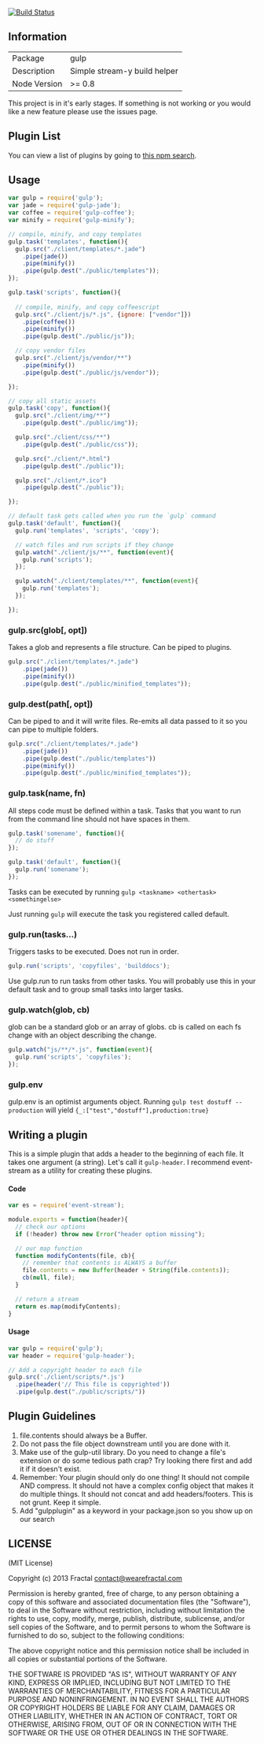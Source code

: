[![Build Status](https://travis-ci.org/wearefractal/gulp.png?branch=master)](https://travis-ci.org/wearefractal/gulp)

## Information

<table>
<tr> 
<td>Package</td><td>gulp</td>
</tr>
<tr>
<td>Description</td>
<td>Simple stream-y build helper</td>
</tr>
<tr>
<td>Node Version</td>
<td>>= 0.8</td>
</tr>
</table>

This project is in it's early stages. If something is not working or you would like a new feature please use the issues page.

## Plugin List

You can view a list of plugins by going to [this npm search](https://npmjs.org/search?q=gulpplugin).
## Usage

```javascript
var gulp = require('gulp');
var jade = require('gulp-jade');
var coffee = require('gulp-coffee');
var minify = require('gulp-minify');

// compile, minify, and copy templates
gulp.task('templates', function(){
  gulp.src("./client/templates/*.jade")
    .pipe(jade())
    .pipe(minify())
    .pipe(gulp.dest("./public/templates"));
});

gulp.task('scripts', function(){
  
  // compile, minify, and copy coffeescript
  gulp.src("./client/js/*.js", {ignore: ["vendor"]})
    .pipe(coffee())
    .pipe(minify())
    .pipe(gulp.dest("./public/js"));

  // copy vendor files
  gulp.src("./client/js/vendor/**")
    .pipe(minify())
    .pipe(gulp.dest("./public/js/vendor"));

});

// copy all static assets
gulp.task('copy', function(){
  gulp.src("./client/img/**")
    .pipe(gulp.dest("./public/img"));

  gulp.src("./client/css/**")
    .pipe(gulp.dest("./public/css"));

  gulp.src("./client/*.html")
    .pipe(gulp.dest("./public"));

  gulp.src("./client/*.ico")
    .pipe(gulp.dest("./public"));

});

// default task gets called when you run the `gulp` command
gulp.task('default', function(){
  gulp.run('templates', 'scripts', 'copy');

  // watch files and run scripts if they change
  gulp.watch("./client/js/**", function(event){
    gulp.run('scripts');
  });

  gulp.watch("./client/templates/**", function(event){
    gulp.run('templates');
  });

});
```

### gulp.src(glob[, opt])

Takes a glob and represents a file structure. Can be piped to plugins.

```javascript
gulp.src("./client/templates/*.jade")
    .pipe(jade())
    .pipe(minify())
    .pipe(gulp.dest("./public/minified_templates"));
```

### gulp.dest(path[, opt])

Can be piped to and it will write files. Re-emits all data passed to it so you can pipe to multiple folders.

```javascript
gulp.src("./client/templates/*.jade")
    .pipe(jade())
    .pipe(gulp.dest("./public/templates"))
    .pipe(minify())
    .pipe(gulp.dest("./public/minified_templates"));
```

### gulp.task(name, fn)

All steps code must be defined within a task. Tasks that you want to run from the command line should not have spaces in them.

```javascript
gulp.task('somename', function(){
  // do stuff
});

gulp.task('default', function(){
  gulp.run('somename');
});
```

Tasks can be executed by running `gulp <taskname> <othertask> <somethingelse>`

Just running `gulp` will execute the task you registered called default.


### gulp.run(tasks...)

Triggers tasks to be executed. Does not run in order.

```javascript
gulp.run('scripts', 'copyfiles', 'builddocs');
```

Use gulp.run to run tasks from other tasks. You will probably use this in your default task and to group small tasks into larger tasks.

### gulp.watch(glob, cb)

glob can be a standard glob or an array of globs. cb is called on each fs change with an object describing the change.

```javascript
gulp.watch("js/**/*.js", function(event){
  gulp.run('scripts', 'copyfiles');
});
```

### gulp.env

gulp.env is an optimist arguments object. Running `gulp test dostuff --production` will yield `{_:["test","dostuff"],production:true}`

## Writing a plugin

This is a simple plugin that adds a header to the beginning of each file. It takes one argument (a string). Let's call it `gulp-header`. I recommend event-stream as a utility for creating these plugins.

#### Code

```javascript
var es = require('event-stream');

module.exports = function(header){
  // check our options
  if (!header) throw new Error("header option missing");

  // our map function
  function modifyContents(file, cb){
    // remember that contents is ALWAYS a buffer
    file.contents = new Buffer(header + String(file.contents));
    cb(null, file);
  }

  // return a stream
  return es.map(modifyContents);
}
```

#### Usage

```javascript
var gulp = require('gulp');
var header = require('gulp-header');

// Add a copyright header to each file
gulp.src('./client/scripts/*.js')
  .pipe(header('// This file is copyrighted'))
  .pipe(gulp.dest("./public/scripts/"))
```

## Plugin Guidelines

1. file.contents should always be a Buffer.
2. Do not pass the file object downstream until you are done with it.
3. Make use of the gulp-util library. Do you need to change a file's extension or do some tedious path crap? Try looking there first and add it if it doesn't exist.
4. Remember: Your plugin should only do one thing! It should not compile AND compress. It should not have a complex config object that makes it do multiple things. It should not concat and add headers/footers. This is not grunt. Keep it simple.
5. Add "gulpplugin" as a keyword in your package.json so you show up on our search

## LICENSE

(MIT License)

Copyright (c) 2013 Fractal <contact@wearefractal.com>

Permission is hereby granted, free of charge, to any person obtaining
a copy of this software and associated documentation files (the
"Software"), to deal in the Software without restriction, including
without limitation the rights to use, copy, modify, merge, publish,
distribute, sublicense, and/or sell copies of the Software, and to
permit persons to whom the Software is furnished to do so, subject to
the following conditions:

The above copyright notice and this permission notice shall be
included in all copies or substantial portions of the Software.

THE SOFTWARE IS PROVIDED "AS IS", WITHOUT WARRANTY OF ANY KIND,
EXPRESS OR IMPLIED, INCLUDING BUT NOT LIMITED TO THE WARRANTIES OF
MERCHANTABILITY, FITNESS FOR A PARTICULAR PURPOSE AND
NONINFRINGEMENT. IN NO EVENT SHALL THE AUTHORS OR COPYRIGHT HOLDERS BE
LIABLE FOR ANY CLAIM, DAMAGES OR OTHER LIABILITY, WHETHER IN AN ACTION
OF CONTRACT, TORT OR OTHERWISE, ARISING FROM, OUT OF OR IN CONNECTION
WITH THE SOFTWARE OR THE USE OR OTHER DEALINGS IN THE SOFTWARE.

